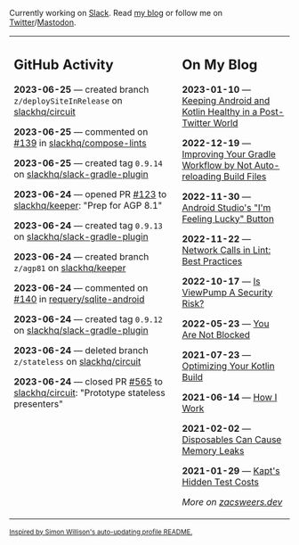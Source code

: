 Currently working on [Slack](https://slack.com/). Read [my blog](https://zacsweers.dev/) or follow me on [Twitter](https://twitter.com/ZacSweers)/[Mastodon](https://hachyderm.io/@ZacSweers).

<table><tr><td valign="top" width="60%">

## GitHub Activity
<!-- githubActivity starts -->
**2023-06-25** — created branch `z/deploySiteInRelease` on [slackhq/circuit](https://github.com/slackhq/circuit)

**2023-06-25** — commented on [#139](https://github.com/slackhq/compose-lints/pull/139#issuecomment-1606164836) in [slackhq/compose-lints](https://github.com/slackhq/compose-lints)

**2023-06-25** — created tag `0.9.14` on [slackhq/slack-gradle-plugin](https://github.com/slackhq/slack-gradle-plugin)

**2023-06-24** — opened PR [#123](https://github.com/slackhq/keeper/pull/123) to [slackhq/keeper](https://github.com/slackhq/keeper): "Prep for AGP 8.1"

**2023-06-24** — created tag `0.9.13` on [slackhq/slack-gradle-plugin](https://github.com/slackhq/slack-gradle-plugin)

**2023-06-24** — created branch `z/agp81` on [slackhq/keeper](https://github.com/slackhq/keeper)

**2023-06-24** — commented on [#140](https://github.com/requery/sqlite-android/issues/140#issuecomment-1605731647) in [requery/sqlite-android](https://github.com/requery/sqlite-android)

**2023-06-24** — created tag `0.9.12` on [slackhq/slack-gradle-plugin](https://github.com/slackhq/slack-gradle-plugin)

**2023-06-24** — deleted branch `z/stateless` on [slackhq/circuit](https://github.com/slackhq/circuit)

**2023-06-24** — closed PR [#565](https://github.com/slackhq/circuit/pull/565) to [slackhq/circuit](https://github.com/slackhq/circuit): "Prototype stateless presenters"
<!-- githubActivity ends -->
</td><td valign="top" width="40%">

## On My Blog
<!-- blog starts -->
**2023-01-10** — [Keeping Android and Kotlin Healthy in a Post-Twitter World](https://www.zacsweers.dev/keeping-android-healthy/)

**2022-12-19** — [Improving Your Gradle Workflow by Not Auto-reloading Build Files](https://www.zacsweers.dev/improving-your-workflow-by-not-auto-reloading-build-files/)

**2022-11-30** — [Android Studio's "I'm Feeling Lucky" Button](https://www.zacsweers.dev/android-studios-im-feeling-lucky-button/)

**2022-11-22** — [Network Calls in Lint: Best Practices](https://www.zacsweers.dev/network-calls-in-lint-best-practices/)

**2022-10-17** — [Is ViewPump A Security Risk?](https://www.zacsweers.dev/is-viewpump-a-security-risk/)

**2022-05-23** — [You Are Not Blocked](https://www.zacsweers.dev/you-are-not-blocked/)

**2021-07-23** — [Optimizing Your Kotlin Build](https://www.zacsweers.dev/optimizing-your-kotlin-build/)

**2021-06-14** — [How I Work](https://www.zacsweers.dev/how-i-work/)

**2021-02-02** — [Disposables Can Cause Memory Leaks](https://www.zacsweers.dev/disposables-can-cause-memory-leaks/)

**2021-01-29** — [Kapt's Hidden Test Costs](https://www.zacsweers.dev/kapts-hidden-test-costs/)
<!-- blog ends -->
_More on [zacsweers.dev](https://zacsweers.dev/)_
</td></tr></table>

<sub><a href="https://simonwillison.net/2020/Jul/10/self-updating-profile-readme/">Inspired by Simon Willison's auto-updating profile README.</a></sub>